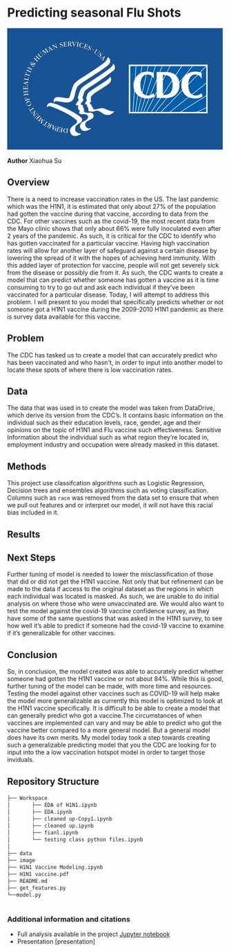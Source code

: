 # Predicting seasonal Flu Shots

![img](./images/cdc.jpg)

**Author**
Xiaohua Su

## Overview
There is a need to increase vaccination rates in the US. The last pandemic which was the H1N1, it is estimated that only about 27% of the population had gotten the vaccine during that vaccine, according to data from the CDC. For other vaccines such as the covid-19, the most recent data from the Mayo clinic shows that only about 66% were fully inoculated even after 2 years of the pandemic. As such, it is critical for the CDC to identify who has gotten vaccinated for a particular vaccine. Having high vaccination rates will allow for another layer of safeguard against a certain disease by lowering the spread of it with the hopes of achieving herd immunity. With this added layer of protection for vaccine, people will not get severely sick from the disease or possibly die from it. As such, the CDC wants to create a model that can predict whether someone has gotten a vaccine as it is time consuming to try to go out and ask each individual if they’ve been vaccinated for a particular disease. Today, I will attempt to address this problem. I will present to you model that specifically predicts whether or not someone got a H1N1 vaccine during the 2009-2010 H1N1 pandemic as there is survey data available for this vaccine. 

## Problem
The CDC has tasked us to create a model that can accurately predict who has been vaccinated and who hasn't, in order to input into another model to locate these spots of where there is low vaccination rates.

## Data

The data that was used in to create the model was taken from DataDrive, which derive its version from the CDC’s. It contains basic information on the individual such as their education levels, race, gender, age and their opinions on the topic of H1N1 and Flu vaccine such effectiveness. Sensitive Information about the individual such as what region they’re located in, employment industry and occupation were already masked in this dataset.   

## Methods
This project use classifcation algorithms such as Logistic Regression, Decision trees and ensembles algorithms such as voting classification. Columns such as `race` was removed from the data set to ensure that when we pull out features and or interpret our model, it will not have this racial bias included in it. 


## Results


## Next Steps
Further tuning of model is needed to lower the misclassification of those that did or did not get the H1N1 vaccine. Not only that but refinement can be made to the data if access to the original dataset as the regions in which each individual was located is masked. As such, we are unable to do initial analysis on where those who were unvaccinated are. We would also want to test the model against the covid-19 vaccine confidence survey, as they have some of the same questions that was asked in the H1N1 survey, to see how well it’s able to predict if someone had the covid-19 vaccine to examine if it’s generalizable for other vaccines. 




## Conclusion

So, in conclusion, the model created was able to accurately predict whether someone had gotten the H1N1 vaccine or not about 84%. While this is good, further tuning of the model can be made, with more time and resources. Testing the model against other vaccines such as COVID-19 will help make the model more generalizable as currently this model is optimized to look at the H1N1 vaccine specifically. It is difficult to be able to create a model that can generally predict who got a vaccine.The circumstances of when vaccines are implemented can vary and may be able to predict who got the vaccine better compared to a more general model. But a general model does have its own merits. My model today took a step towards creating such a generalizable predicting model that you the CDC are looking for to input into the a low vaccination hotspot model in order to target those inviduals. 

## Repository Structure
```
├── Workspace  
│       ├── EDA of H1N1.ipynb
│       ├── EDA.ipynb
│       ├── cleaned up-Copy1.ipynb    
│       ├── cleaned up.ipynb  
│       ├── fianl.ipynb
│       └── testing class python files.ipynb
│
├── data
├── image
├── H1N1 Vaccine Modeling.ipynb
├── H1N1 vaccine.pdf
├── README.md
├── get_features.py
└──model.py


```
### Additional information and citations

- Full analysis available in the project [Jupyter notebook](https://github.com/xiaohua-su/Predicting_H1N1_Vaccination/blob/main/H1N1%20Vaccine%20Modeling.ipynb)
- Presentation [presentation]

